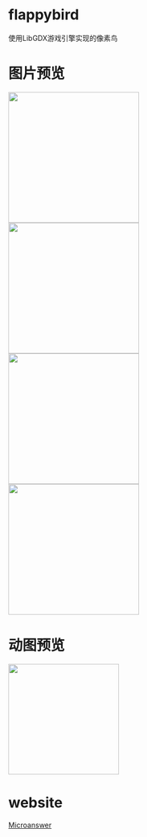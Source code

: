 # flappybird
使用LibGDX游戏引擎实现的像素鸟

# 图片预览

<img src="http://file.microanswer.cn/flappybird/**flappybird_1.jpg" width=260 /> <img src="http://file.microanswer.cn/flappybird/**flappybird_2.jpg" width=260 /> <img src="http://file.microanswer.cn/flappybird/**flappybird_3.jpg" width=260 /> <img src="http://file.microanswer.cn/flappybird/**flappybird_4.jpg" width=260 />

# 动图预览

<img src="http://file.microanswer.cn/flappybird/flappybird_video.gif" width=220 />

# website

[Microanswer](https://www.microanswer.cn/)
